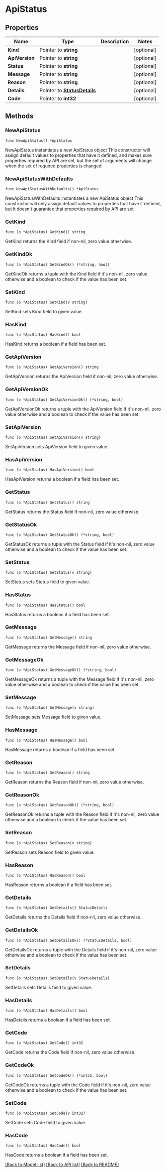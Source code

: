 # ApiStatus

## Properties

Name | Type | Description | Notes
------------ | ------------- | ------------- | -------------
**Kind** | Pointer to **string** |  | [optional] 
**ApiVersion** | Pointer to **string** |  | [optional] 
**Status** | Pointer to **string** |  | [optional] 
**Message** | Pointer to **string** |  | [optional] 
**Reason** | Pointer to **string** |  | [optional] 
**Details** | Pointer to [**StatusDetails**](StatusDetails.md) |  | [optional] 
**Code** | Pointer to **int32** |  | [optional] 

## Methods

### NewApiStatus

`func NewApiStatus() *ApiStatus`

NewApiStatus instantiates a new ApiStatus object
This constructor will assign default values to properties that have it defined,
and makes sure properties required by API are set, but the set of arguments
will change when the set of required properties is changed

### NewApiStatusWithDefaults

`func NewApiStatusWithDefaults() *ApiStatus`

NewApiStatusWithDefaults instantiates a new ApiStatus object
This constructor will only assign default values to properties that have it defined,
but it doesn't guarantee that properties required by API are set

### GetKind

`func (o *ApiStatus) GetKind() string`

GetKind returns the Kind field if non-nil, zero value otherwise.

### GetKindOk

`func (o *ApiStatus) GetKindOk() (*string, bool)`

GetKindOk returns a tuple with the Kind field if it's non-nil, zero value otherwise
and a boolean to check if the value has been set.

### SetKind

`func (o *ApiStatus) SetKind(v string)`

SetKind sets Kind field to given value.

### HasKind

`func (o *ApiStatus) HasKind() bool`

HasKind returns a boolean if a field has been set.

### GetApiVersion

`func (o *ApiStatus) GetApiVersion() string`

GetApiVersion returns the ApiVersion field if non-nil, zero value otherwise.

### GetApiVersionOk

`func (o *ApiStatus) GetApiVersionOk() (*string, bool)`

GetApiVersionOk returns a tuple with the ApiVersion field if it's non-nil, zero value otherwise
and a boolean to check if the value has been set.

### SetApiVersion

`func (o *ApiStatus) SetApiVersion(v string)`

SetApiVersion sets ApiVersion field to given value.

### HasApiVersion

`func (o *ApiStatus) HasApiVersion() bool`

HasApiVersion returns a boolean if a field has been set.

### GetStatus

`func (o *ApiStatus) GetStatus() string`

GetStatus returns the Status field if non-nil, zero value otherwise.

### GetStatusOk

`func (o *ApiStatus) GetStatusOk() (*string, bool)`

GetStatusOk returns a tuple with the Status field if it's non-nil, zero value otherwise
and a boolean to check if the value has been set.

### SetStatus

`func (o *ApiStatus) SetStatus(v string)`

SetStatus sets Status field to given value.

### HasStatus

`func (o *ApiStatus) HasStatus() bool`

HasStatus returns a boolean if a field has been set.

### GetMessage

`func (o *ApiStatus) GetMessage() string`

GetMessage returns the Message field if non-nil, zero value otherwise.

### GetMessageOk

`func (o *ApiStatus) GetMessageOk() (*string, bool)`

GetMessageOk returns a tuple with the Message field if it's non-nil, zero value otherwise
and a boolean to check if the value has been set.

### SetMessage

`func (o *ApiStatus) SetMessage(v string)`

SetMessage sets Message field to given value.

### HasMessage

`func (o *ApiStatus) HasMessage() bool`

HasMessage returns a boolean if a field has been set.

### GetReason

`func (o *ApiStatus) GetReason() string`

GetReason returns the Reason field if non-nil, zero value otherwise.

### GetReasonOk

`func (o *ApiStatus) GetReasonOk() (*string, bool)`

GetReasonOk returns a tuple with the Reason field if it's non-nil, zero value otherwise
and a boolean to check if the value has been set.

### SetReason

`func (o *ApiStatus) SetReason(v string)`

SetReason sets Reason field to given value.

### HasReason

`func (o *ApiStatus) HasReason() bool`

HasReason returns a boolean if a field has been set.

### GetDetails

`func (o *ApiStatus) GetDetails() StatusDetails`

GetDetails returns the Details field if non-nil, zero value otherwise.

### GetDetailsOk

`func (o *ApiStatus) GetDetailsOk() (*StatusDetails, bool)`

GetDetailsOk returns a tuple with the Details field if it's non-nil, zero value otherwise
and a boolean to check if the value has been set.

### SetDetails

`func (o *ApiStatus) SetDetails(v StatusDetails)`

SetDetails sets Details field to given value.

### HasDetails

`func (o *ApiStatus) HasDetails() bool`

HasDetails returns a boolean if a field has been set.

### GetCode

`func (o *ApiStatus) GetCode() int32`

GetCode returns the Code field if non-nil, zero value otherwise.

### GetCodeOk

`func (o *ApiStatus) GetCodeOk() (*int32, bool)`

GetCodeOk returns a tuple with the Code field if it's non-nil, zero value otherwise
and a boolean to check if the value has been set.

### SetCode

`func (o *ApiStatus) SetCode(v int32)`

SetCode sets Code field to given value.

### HasCode

`func (o *ApiStatus) HasCode() bool`

HasCode returns a boolean if a field has been set.


[[Back to Model list]](../README.md#documentation-for-models) [[Back to API list]](../README.md#documentation-for-api-endpoints) [[Back to README]](../README.md)


